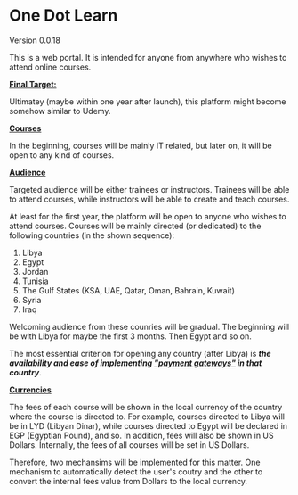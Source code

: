 # One Dot Learn 

Version 0.0.18

This is a web portal. It is intended for anyone from anywhere who wishes to attend online courses.

**<u>Final Target:</u>**

Ultimatey (maybe within one year after launch), this platform might become somehow similar to Udemy.

**<u>Courses</u>**

In the beginning, courses will be mainly IT related, but later on, it will be open to any kind of courses.

**<u>Audience</u>**

Targeted audience will be either trainees or instructors. Trainees will be able to attend courses, while instructors will be able to create and teach courses.

At least for the first year, the platform will be open to anyone who wishes to attend courses. Courses will be mainly directed (or dedicated) to the following countries (in the shown sequence):
1. Libya
2. Egypt
3. Jordan
4. Tunisia
5. The Gulf States (KSA, UAE, Qatar, Oman, Bahrain, Kuwait)
5. Syria
6. Iraq

Welcoming audience from these counries will be gradual. The beginning will be with Libya for maybe the first 3 months. Then Egypt and so on.

The most essential criterion for opening any country (after Libya) is ***the availability and ease of implementing <u>"payment gateways"</u> in that country***.

**<u>Currencies</u>**

The fees of each course will be shown in the local currency of the country where the course is directed to. For example, courses directed to Libya will be in LYD (Libyan Dinar), while courses directed to Egypt will be declared in EGP (Egyptian Pound), and so. In addition, fees will also be shown in US Dollars.
Internally, the fees of all courses will be set in US Dollars. 

Therefore, two mechansims will be implemented for this matter. One mechanism to automatically detect the user's coutry and the other to convert the internal fees value from Dollars to the local currency.